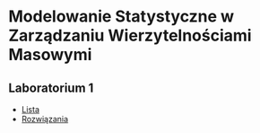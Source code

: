 # Modelowanie Statystyczne w Zarządzaniu Wierzytelnościami Masowymi

## Laboratorium 1

 - [Lista](ListyZadan/01_ListaWprowadzenie.md)
 - [Rozwiązania](ListyZadan/01_ListaRozwiazania.R)
 
 
